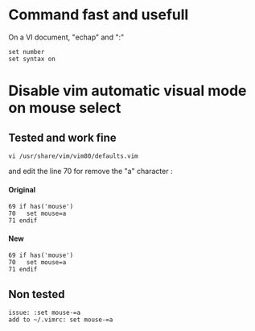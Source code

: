 # Command fast and usefull
  
On a VI document, "echap" and ":"  
  
    set number
    set syntax on  
  
# Disable vim automatic visual mode on mouse select
  
## Tested and work fine
  
    vi /usr/share/vim/vim80/defaults.vim  
  
and edit the line 70 for remove the "a" character :  
  
#### Original
  
    69 if has('mouse')  
    70   set mouse=a  
    71 endif  
  
#### New
  
    69 if has('mouse')  
    70   set mouse=a  
    71 endif  
  
## Non tested
  
    issue: :set mouse-=a  
    add to ~/.vimrc: set mouse-=a   
